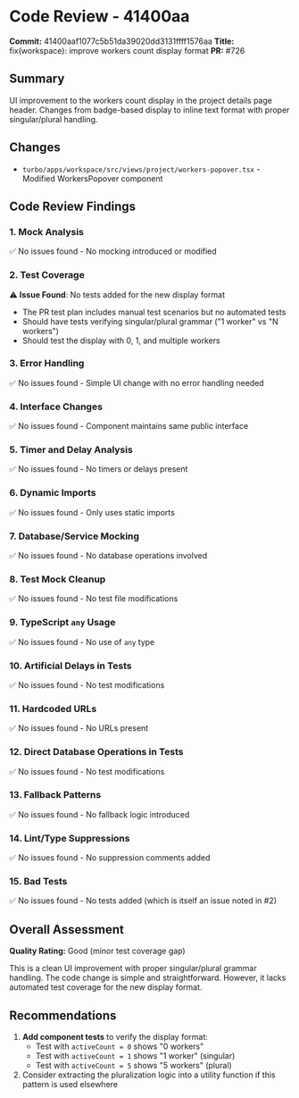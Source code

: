 # Code Review - 41400aa

**Commit:** 41400aaf1077c5b51da39020dd3131ffff1576aa
**Title:** fix(workspace): improve workers count display format
**PR:** #726

## Summary
UI improvement to the workers count display in the project details page header. Changes from badge-based display to inline text format with proper singular/plural handling.

## Changes
- `turbo/apps/workspace/src/views/project/workers-popover.tsx` - Modified WorkersPopover component

## Code Review Findings

### 1. Mock Analysis
✅ No issues found - No mocking introduced or modified

### 2. Test Coverage
⚠️ **Issue Found**: No tests added for the new display format
- The PR test plan includes manual test scenarios but no automated tests
- Should have tests verifying singular/plural grammar ("1 worker" vs "N workers")
- Should test the display with 0, 1, and multiple workers

### 3. Error Handling
✅ No issues found - Simple UI change with no error handling needed

### 4. Interface Changes
✅ No issues found - Component maintains same public interface

### 5. Timer and Delay Analysis
✅ No issues found - No timers or delays present

### 6. Dynamic Imports
✅ No issues found - Only uses static imports

### 7. Database/Service Mocking
✅ No issues found - No database operations involved

### 8. Test Mock Cleanup
✅ No issues found - No test file modifications

### 9. TypeScript `any` Usage
✅ No issues found - No use of `any` type

### 10. Artificial Delays in Tests
✅ No issues found - No test modifications

### 11. Hardcoded URLs
✅ No issues found - No URLs present

### 12. Direct Database Operations in Tests
✅ No issues found - No test modifications

### 13. Fallback Patterns
✅ No issues found - No fallback logic introduced

### 14. Lint/Type Suppressions
✅ No issues found - No suppression comments added

### 15. Bad Tests
✅ No issues found - No tests added (which is itself an issue noted in #2)

## Overall Assessment
**Quality Rating:** Good (minor test coverage gap)

This is a clean UI improvement with proper singular/plural grammar handling. The code change is simple and straightforward. However, it lacks automated test coverage for the new display format.

## Recommendations
1. **Add component tests** to verify the display format:
   - Test with `activeCount = 0` shows "0 workers"
   - Test with `activeCount = 1` shows "1 worker" (singular)
   - Test with `activeCount = 5` shows "5 workers" (plural)
2. Consider extracting the pluralization logic into a utility function if this pattern is used elsewhere
